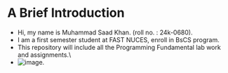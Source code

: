 # A Brief Introduction
- Hi, my name is Muhammad Saad Khan. (roll no. : 24k-0680).
- I am a first semester student at FAST NUCES, enroll in BsCS program.
- This repository will include all the Programming Fundamental lab work and assignments.\
- ![image](https://www.google.com/url?sa=i&url=https%3A%2F%2Fkhi.nu.edu.pk%2F&psig=AOvVaw3901g-koGn8sxcex0ux7nM&ust=1725269310981000&source=images&cd=vfe&opi=89978449&ved=0CBQQjRxqFwoTCMiswMO2oYgDFQAAAAAdAAAAABAE).
